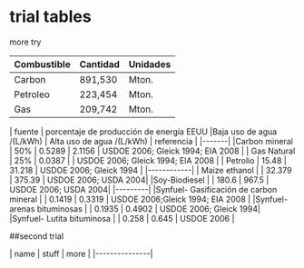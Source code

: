 # trial tables

more try


|  Combustible |  Cantidad |  Unidades |
|---|---|---|
| Carbon  | 891,530  |  Mton. |
| Petroleo  | 223,454  |  Mton. |
| Gas  |  209,742 | Mton.  |



| fuente | porcentaje de producción de energía EEUU |Baja uso de agua /(L/kWh) | Alta uso de agua /(L/kWh) | referencia |
|-------|
|Carbon mineral | 50%  | 0.5289 | 2.1156 | USDOE 2006; Gleick 1994; EIA 2008 | 
| Gas Natural | 25% | 0.0387 | | USDOE 2006; Gleick 1994; EIA 2008 |
| Petrolio  | 15.48 | 31.218 | USDOE 2006; Gleick 1994 |
|------------|
| Maize ethanol |  | 32.379 | 375.39 | USDOE 2006; USDA 2004|
|Soy-Biodiesel |  |  180.6 | 967.5 | USDOE 2006; USDA 2004|
|---------|
|Synfuel- Gasificación de carbon mineral | | 0.1419 | 0.3319 | USDOE 2006;Gleick 1994; EIA 2008 |
|Synfuel-arenas bituminosas | | 0.1935 |  0.4902 | USDOE 2006; Gleick 1994| 
|Synfuel- Lutita bituminosa | | 0.258 | 0.645 | USDOE 2006 |


##second trial 

| name |  stuff | more |
|---------------|
